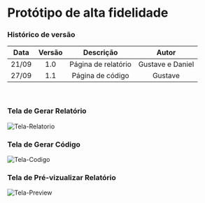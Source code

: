 # Protótipo de alta fidelidade

### Histórico de versão

| Data  | Versão |      Descrição      |      Autor       |
| :---: | :----: | :-----------------: | :--------------: |
| 21/09 |  1.0   | Página de relatório | Gustave e Daniel |
| 27/09 |  1.1   |  Página de código   |     Gustave      |

<br>

### Tela de Gerar Relatório

![Tela-Relatorio](https://github.com/fga-eps-mds/2021-1-hospitalar/blob/main/docs/assets/produtos/prototipos/prototipo_time_b/Prototipo_Relatorio_TimeB.png?raw=true)

### Tela de Gerar Código

![Tela-Codigo](https://github.com/fga-eps-mds/2021-1-hospitalar/blob/main/docs/assets/produtos/prototipos/prototipo_time_b/Prototipo_GerarCodigo_TimeB.png?raw=true)

### Tela de Pré-vizualizar Relatório

![Tela-Preview](https://github.com/fga-eps-mds/2021-1-hospitalar/blob/main/docs/assets/produtos/prototipos/prototipo_time_b/Protótipo_Gerar_Relatório_Preview_TimeB.png?raw=true)
